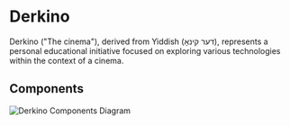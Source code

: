 # Derkino

Derkino ("The cinema"), derived from Yiddish (דער קינאָ), represents a personal educational initiative focused on exploring various technologies within the context of a cinema.

## Components
![Derkino Components Diagram](/architecture/components.drawio.png)

